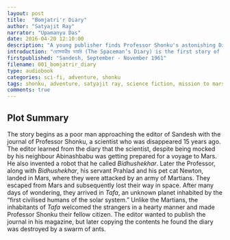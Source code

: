 ```yaml
---
layout: post
title:  "Bomjatri'r Diary"
author: "Satyajit Ray"
narrator: "Upamanyu Das"
date: 2016-04-20 12:10:00
description: "A young publisher finds Professor Shonku's astonishing Diary"
introduction: "ব্যোমযাত্রীর ডায়রি (The Spaceman’s Diary) is the first story of Professor Shonku series by Satyajit Ray. The story follows Professor Trilokeshwar Shonku, a scientist and inventor, who voyaged to Mars and after being attacked by the Martians, fled to a planet named <em>Tafa</em>, where the foolish inhabitants welcomed him cordially and made him a citizen of their planet."
firstpublished: "Sandesh, September - November 1961"
filename: 001_bomjatrir_diary
type: audiobook
categories: sci-fi, adventure, shonku
tags: shonku, adventure, satyajit ray, science fiction, mission to mars, space, bangla audiobook
comments: true
---
```



Plot Summary
------------

The story begins as a poor man approaching the editor of Sandesh with the journal of Professor Shonku, a scientist who was disappeared 15 years ago. The editor learned from the diary that the scientist, despite being mocked by his neighbour Abinashbabu was getting prepared for a voyage to Mars. He also invented a robot that he called *Bidhushekhar*. Later the Professor, along with *Bidhushekhar*, his servant Prahlad and his pet cat Newton, landed in Mars, where they were attacked by an army of Martians. They escaped from Mars and subsequently lost their way in space. After many days of wondering, they arrived in *Tafa*, an unknown planet inhabited by the “first civilised humans of the solar system.” Unlike the Martians, the inhabitants of *Tafa* welcomed the strangers in a hearty manner and made Professor Shonku their fellow citizen. The editor wanted to publish the journal in his magazine, but later copying the contents he found the diary was destroyed by a swarm of ants.

[jekyll]:      http://jekyllrb.com
[jekyll-gh]:   https://github.com/jekyll/jekyll
[jekyll-help]: https://github.com/jekyll/jekyll-help
